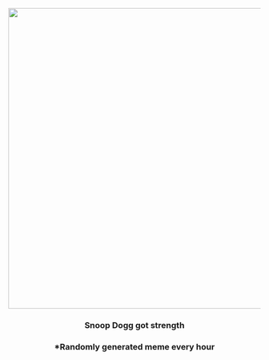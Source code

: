 <p align="center">
        <img src="https://i.redd.it/rvrtsp61h7i91.gif" width="600" height="600">
        </p>
        <h3 align="center">Snoop Dogg got strength</h3>
        <h3 align="center">*Randomly generated meme every hour</h3>
    